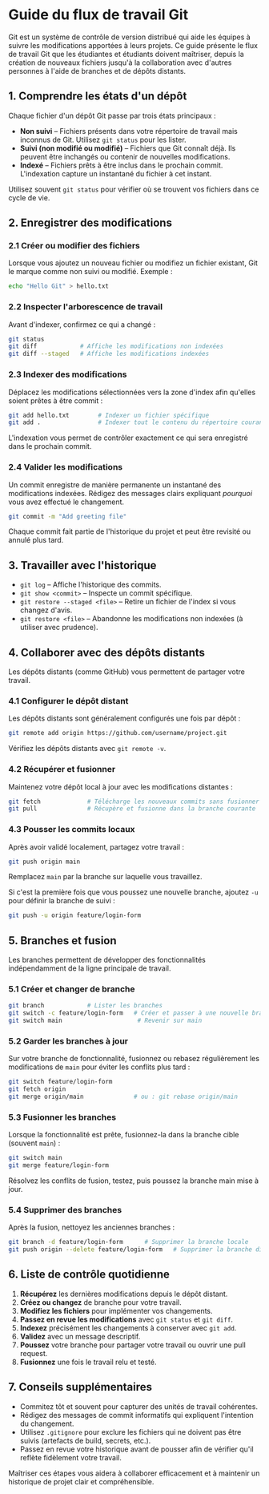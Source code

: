 # Guide du flux de travail Git

Git est un système de contrôle de version distribué qui aide les équipes à suivre les modifications apportées à leurs projets. Ce guide présente le flux de travail Git que les étudiantes et étudiants doivent maîtriser, depuis la création de nouveaux fichiers jusqu'à la collaboration avec d'autres personnes à l'aide de branches et de dépôts distants.

## 1. Comprendre les états d'un dépôt

Chaque fichier d'un dépôt Git passe par trois états principaux :

- **Non suivi** – Fichiers présents dans votre répertoire de travail mais inconnus de Git. Utilisez `git status` pour les lister.
- **Suivi (non modifié ou modifié)** – Fichiers que Git connaît déjà. Ils peuvent être inchangés ou contenir de nouvelles modifications.
- **Indexé** – Fichiers prêts à être inclus dans le prochain commit. L'indexation capture un instantané du fichier à cet instant.

Utilisez souvent `git status` pour vérifier où se trouvent vos fichiers dans ce cycle de vie.

## 2. Enregistrer des modifications

### 2.1 Créer ou modifier des fichiers
Lorsque vous ajoutez un nouveau fichier ou modifiez un fichier existant, Git le marque comme non suivi ou modifié. Exemple :
```bash
echo "Hello Git" > hello.txt
```

### 2.2 Inspecter l'arborescence de travail
Avant d'indexer, confirmez ce qui a changé :
```bash
git status
git diff            # Affiche les modifications non indexées
git diff --staged   # Affiche les modifications indexées
```

### 2.3 Indexer des modifications
Déplacez les modifications sélectionnées vers la zone d'index afin qu'elles soient prêtes à être commit :
```bash
git add hello.txt        # Indexer un fichier spécifique
git add .                # Indexer tout le contenu du répertoire courant
```
L'indexation vous permet de contrôler exactement ce qui sera enregistré dans le prochain commit.

### 2.4 Valider les modifications
Un commit enregistre de manière permanente un instantané des modifications indexées. Rédigez des messages clairs expliquant *pourquoi* vous avez effectué le changement.
```bash
git commit -m "Add greeting file"
```
Chaque commit fait partie de l'historique du projet et peut être revisité ou annulé plus tard.

## 3. Travailler avec l'historique

- `git log` – Affiche l'historique des commits.
- `git show <commit>` – Inspecte un commit spécifique.
- `git restore --staged <file>` – Retire un fichier de l'index si vous changez d'avis.
- `git restore <file>` – Abandonne les modifications non indexées (à utiliser avec prudence).

## 4. Collaborer avec des dépôts distants

Les dépôts distants (comme GitHub) vous permettent de partager votre travail.

### 4.1 Configurer le dépôt distant
Les dépôts distants sont généralement configurés une fois par dépôt :
```bash
git remote add origin https://github.com/username/project.git
```
Vérifiez les dépôts distants avec `git remote -v`.

### 4.2 Récupérer et fusionner
Maintenez votre dépôt local à jour avec les modifications distantes :
```bash
git fetch             # Télécharge les nouveaux commits sans fusionner
git pull              # Récupère et fusionne dans la branche courante
```

### 4.3 Pousser les commits locaux
Après avoir validé localement, partagez votre travail :
```bash
git push origin main
```
Remplacez `main` par la branche sur laquelle vous travaillez.

Si c'est la première fois que vous poussez une nouvelle branche, ajoutez `-u` pour définir la branche de suivi :
```bash
git push -u origin feature/login-form
```

## 5. Branches et fusion

Les branches permettent de développer des fonctionnalités indépendamment de la ligne principale de travail.

### 5.1 Créer et changer de branche
```bash
git branch            # Lister les branches
git switch -c feature/login-form   # Créer et passer à une nouvelle branche
git switch main                     # Revenir sur main
```

### 5.2 Garder les branches à jour
Sur votre branche de fonctionnalité, fusionnez ou rebasez régulièrement les modifications de `main` pour éviter les conflits plus tard :
```bash
git switch feature/login-form
git fetch origin
git merge origin/main              # ou : git rebase origin/main
```

### 5.3 Fusionner les branches
Lorsque la fonctionnalité est prête, fusionnez-la dans la branche cible (souvent `main`) :
```bash
git switch main
git merge feature/login-form
```
Résolvez les conflits de fusion, testez, puis poussez la branche main mise à jour.

### 5.4 Supprimer des branches
Après la fusion, nettoyez les anciennes branches :
```bash
git branch -d feature/login-form      # Supprimer la branche locale
git push origin --delete feature/login-form   # Supprimer la branche distante
```

## 6. Liste de contrôle quotidienne

1. **Récupérez** les dernières modifications depuis le dépôt distant.
2. **Créez ou changez** de branche pour votre travail.
3. **Modifiez les fichiers** pour implémenter vos changements.
4. **Passez en revue les modifications** avec `git status` et `git diff`.
5. **Indexez** précisément les changements à conserver avec `git add`.
6. **Validez** avec un message descriptif.
7. **Poussez** votre branche pour partager votre travail ou ouvrir une pull request.
8. **Fusionnez** une fois le travail relu et testé.

## 7. Conseils supplémentaires

- Commitez tôt et souvent pour capturer des unités de travail cohérentes.
- Rédigez des messages de commit informatifs qui expliquent l'intention du changement.
- Utilisez `.gitignore` pour exclure les fichiers qui ne doivent pas être suivis (artefacts de build, secrets, etc.).
- Passez en revue votre historique avant de pousser afin de vérifier qu'il reflète fidèlement votre travail.

Maîtriser ces étapes vous aidera à collaborer efficacement et à maintenir un historique de projet clair et compréhensible.
